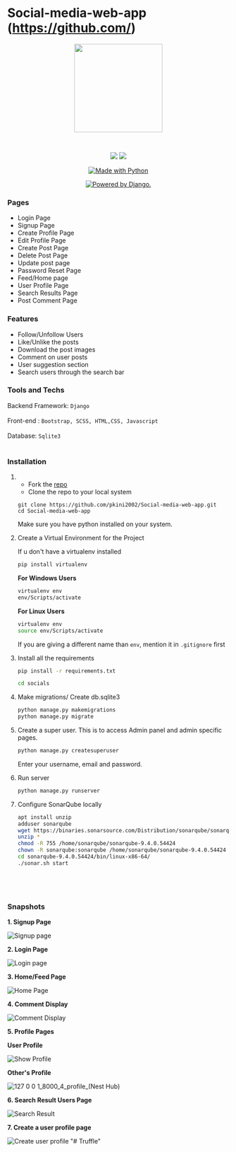 # Social-media-web-app (https://github.com/)


<p align="center"> <img src="https://user-images.githubusercontent.com/84091455/208230388-5ca38084-1973-49fd-883a-bbdb4f51d3a6.png" height=200 /> </p>
<br>

<p align="center">
<a href="https://codeclimate.com/github/pkini2002/Social-media-web-app/maintainability">
<img src="https://api.codeclimate.com/v1/badges/b79b9943a5cb4340c05f/maintainability" /></a>
<a href="https://codeclimate.com/github/pkini2002/Social-media-web-app/test_coverage">
<img src="https://api.codeclimate.com/v1/badges/b79b9943a5cb4340c05f/test_coverage" /></a>
</p>

<p align="center">
<a href="https://www.python.org/"><img src="https://forthebadge.com/images/badges/made-with-python.svg" border="0" title="Made with Python" />
</p>

<p align="center">
<a href="http://www.djangoproject.com/"><img src="https://www.djangoproject.com/m/img/badges/djangopowered126x54.gif" border="0" alt="Powered by Django." title="Powered by Django." /></a>
</p>

### Pages

- Login Page
- Signup Page
- Create Profile Page
- Edit Profile Page
- Create Post Page
- Delete Post Page
- Update post page
- Password Reset Page
- Feed/Home page
- User Profile Page
- Search Results Page
- Post Comment Page

### Features

- Follow/Unfollow Users
- Like/Unlike the posts
- Download the post images
- Comment on user posts
- User suggestion section
- Search users through the search bar

### Tools and Techs

Backend Framework: `Django`
<br/><br/>
Front-end : `Bootstrap, SCSS, HTML,CSS, Javascript`
<br/><br/>
Database: `Sqlite3`
<br/><br/>

### Installation

1. - Fork the [repo](https://github.com/pkini2002/Social-media-web-app)
   - Clone the repo to your local system
   ```git
   git clone https://github.com/pkini2002/Social-media-web-app.git
   cd Social-media-web-app
   ```
   Make sure you have python installed on your system.
2. Create a Virtual Environment for the Project

   If u don't have a virtualenv installed

   ```bash
   pip install virtualenv
   ```
   **For Windows Users**
   ```bash
   virtualenv env
   env/Scripts/activate
   ```


   **For Linux Users**
   ```bash
   virtualenv env
   source env/Scripts/activate
   ```

   If you are giving a different name than `env`, mention it in `.gitignore` first

3. Install all the requirements

   ```bash
   pip install -r requirements.txt
   ```

    ```bash
   cd socials
   ```


4. Make migrations/ Create db.sqlite3

   ```bash
   python manage.py makemigrations
   python manage.py migrate
   ```

5. Create a super user.
   This is to access Admin panel and admin specific pages.

   ```djangotemplate
   python manage.py createsuperuser
   ```
   

   Enter your username, email and password.

6. Run server
   ```bash
   python manage.py runserver

7. Configure SonarQube locally
    ```bash
    apt install unzip
   adduser sonarqube
   wget https://binaries.sonarsource.com/Distribution/sonarqube/sonarqube-9.4.0.54424.zip
   unzip *
   chmod -R 755 /home/sonarqube/sonarqube-9.4.0.54424
   chown -R sonarqube:sonarqube /home/sonarqube/sonarqube-9.4.0.54424
   cd sonarqube-9.4.0.54424/bin/linux-x86-64/
   ./sonar.sh start
    
   
   
  
 ### Snapshots

**1. Signup Page**

![Signup page](https://user-images.githubusercontent.com/84091455/208101528-a448872c-6e8c-4f9e-b287-1c64a58d0c6f.png)

**2. Login Page**

![Login page](https://user-images.githubusercontent.com/84091455/208101465-29c16377-81a7-47c5-a051-c5ca103994a2.png)

**3. Home/Feed Page**

![Home Page](https://user-images.githubusercontent.com/84091455/208101566-beb72751-bfe6-4d4e-939a-09352b517206.png)

**4. Comment Display**

![Comment Display](https://user-images.githubusercontent.com/84091455/208101614-3500b844-f657-494f-b998-9bde17824aeb.png)

**5. Profile Pages**

**User Profile**

![Show Profile](https://user-images.githubusercontent.com/84091455/208101687-2ed8cc97-7e6b-4f65-b7cc-d0aaae732d14.png)

**Other's Profile**

![127 0 0 1_8000_4_profile_(Nest Hub)](https://user-images.githubusercontent.com/84091455/208229214-687fcdea-72a0-4f86-afc4-1253629006e8.png)


**6. Search Result Users Page**

![Search Result](https://user-images.githubusercontent.com/84091455/208101657-497a2549-c882-4a50-93eb-fcd261201a13.png)

**7. Create a user profile page**

![Create user profile](https://user-images.githubusercontent.com/84091455/208101772-e022f7ee-5c8f-4799-b0be-b5d43effd1d9.png)
"# Truffle" 
